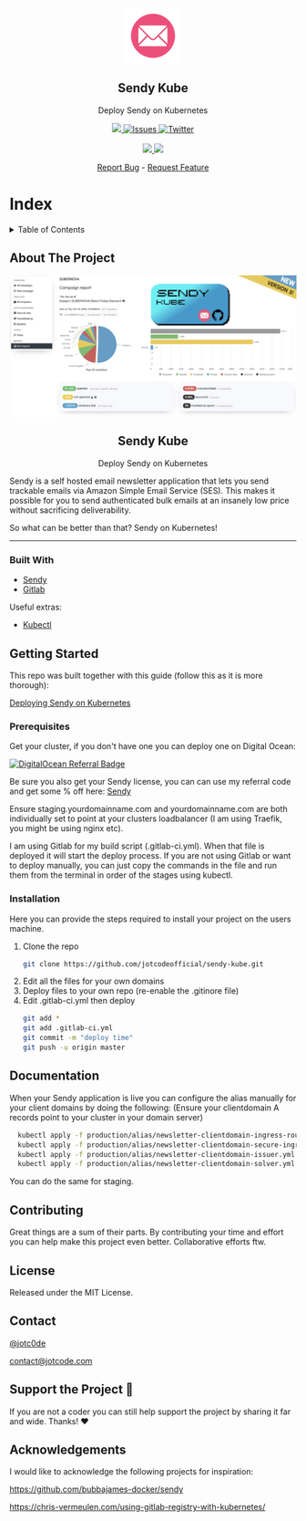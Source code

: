 <p align="center">
    <a href="https://github.com/jotcodeofficial/sendy-kube">
        <img width="100px" src="images/logo.png" align="center" alt="Sendy Kube Logo" />
    </a>
 <h2 align="center">Sendy Kube</h2>
 <p align="center">Deploy Sendy on Kubernetes</p>
</p>
  <p align="center">
    <a href="https://github.com/jotcodeofficial/sendy-kube/network/members">
      <img src="https://img.shields.io/github/forks/jotcodeofficial/sendy-kube" />
    </a>
    <a href="https://github.com/jotcodeofficial/sendy-kube/stargazers">
      <img alt="Issues" src="https://img.shields.io/github/stars/jotcodeofficial/sendy-kube" />
    </a>
    <a href="https://twitter.com/intent/follow?screen_name=jotc0de" target="_blank">
      <img alt="Twitter" src="https://img.shields.io/twitter/follow/jotc0de?style=social" />
    </a>
    <br />
    <br />
    <a href="https://blog.jotcode.com" target="_blank">
      <img src="https://img.shields.io/badge/Blog-Jotcode%20%E2%86%92-gray.svg?colorA=655BE1&colorB=4F44D6&style=for-the-badge"/>
    </a>
    <a href="https://jotcode.com" target="_blank">
      <img src="https://img.shields.io/badge/Website-Jotcode%20%E2%86%92-gray.svg?colorA=61c265&colorB=4CAF50&style=for-the-badge"/>
    </a>
    
  </p>

  <p align="center">
    <a href="https://github.com/jotcodeofficial/sendy-kube/issues/new/choose">Report Bug</a>
    -
    <a href="https://github.com/jotcodeofficial/sendy-kube/issues/new/choose">Request Feature</a>
  </p>

# Index

<!-- TABLE OF CONTENTS -->
<details closed="closed">
  <summary>Table of Contents</summary>
  <ol>
    <li>
      <a href="#about-the-project">About The Project</a>
      <ul>
        <li><a href="#built-with">Built With</a></li>
      </ul>
    </li>
    <li>
      <a href="#getting-started">Getting Started</a>
      <ul>
        <li><a href="#prerequisites">Prerequisites</a></li>
        <li><a href="#installation">Installation</a></li>
      </ul>
    </li>
    <li><a href="#usage">Documentation</a></li>
    <li><a href="#contributing">Contributing</a></li>
    <li><a href="#license">License</a></li>
    <li><a href="#contact">Contact</a></li>
    <li><a href="#support-the-project-sparkling_heart">Support the Project</a></li>
    <li><a href="#acknowledgements">Acknowledgements</a></li>
  </ol>
</details>

## About The Project

<p align="center">
    <a href="https://github.com/jotcodeofficial/sendy-kube">
        <img width="1000px" src="images/top-area.png" align="center" alt="Sendy Kube Project Image" />
    </a>
 <h2 align="center">Sendy Kube</h2>
 <p align="center">Deploy Sendy on Kubernetes</p>
</p>

Sendy is a self hosted email newsletter application that lets you send trackable emails via Amazon Simple Email Service (SES). This makes it possible for you to send authenticated bulk emails at an insanely low price without sacrificing deliverability.

So what can be better than that? Sendy on Kubernetes!

---

### Built With

* [Sendy](https://sendy.co/?ref=1yMCs)
* [Gitlab](https://gitlab.com/)

Useful extras:

* [Kubectl](https://kubernetes.io/docs/tasks/tools/)


## Getting Started

This repo was built together with this guide (follow this as it is more thorough):

<a href="https://blog.jotcode.com/deploying-sendy-on-kubernetes">Deploying Sendy on Kubernetes</a>

### Prerequisites

Get your cluster, if you don't have one you can deploy one on Digital Ocean:

<a href="https://www.digitalocean.com/?refcode=b972b3a2a6eb&utm_campaign=Referral_Invite&utm_medium=Referral_Program&utm_source=badge"><img src="https://web-platforms.sfo2.digitaloceanspaces.com/WWW/Badge%203.svg" alt="DigitalOcean Referral Badge" /></a>

Be sure you also get your Sendy license, you can can use my referral code and get some % off here: <a href="https://sendy.co/?ref=1yMCs">Sendy</a>

Ensure staging.yourdomainname.com and yourdomainname.com are both individually set to point at your clusters loadbalancer (I am using Traefik, you might be using nginx etc).

I am using Gitlab for my build script (.gitlab-ci.yml). When that file is deployed it will start the deploy process. If you are not using Gitlab or want to deploy manually, you can just copy the commands in the file and run them from the terminal in order of the stages using kubectl.

### Installation

Here you can provide the steps required to install your project on the users machine.

1. Clone the repo
   ```sh
   git clone https://github.com/jotcodeofficial/sendy-kube.git
   ```
2. Edit all the files for your own domains
3. Deploy files to your own repo (re-enable the .gitinore file)
3. Edit .gitlab-ci.yml then deploy 
   ```sh
   git add *
   git add .gitlab-ci.yml
   git commit -m "deploy time"
   git push -u origin master
   ```

## Documentation

When your Sendy application is live you can configure the alias manually for your client domains by doing the following:
(Ensure your clientdomain A records point to your cluster in your domain server)

```sh
  kubectl apply -f production/alias/newsletter-clientdomain-ingress-route.yml
  kubectl apply -f production/alias/newsletter-clientdomain-secure-ingress-route.yml
  kubectl apply -f production/alias/newsletter-clientdomain-issuer.yml
  kubectl apply -f production/alias/newsletter-clientdomain-solver.yml
 ```

 You can do the same for staging.

## Contributing

Great things are a sum of their parts. By contributing your time and effort you can help make this project even better. Collaborative efforts ftw.

## License

Released under the MIT License.

## Contact

[@jotc0de](https://twitter.com/jotc0de)

contact@jotcode.com

## Support the Project :sparkling_heart:

If you are not a coder you can still help support the project by sharing it far and wide.
Thanks! :heart:

## Acknowledgements

I would like to acknowledge the following projects for inspiration:

https://github.com/bubbajames-docker/sendy

https://chris-vermeulen.com/using-gitlab-registry-with-kubernetes/
